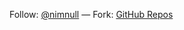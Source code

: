 <footer>
    <div class="row">
        <div class="span12">
            <p class="text-center">
                Follow: <a href="https://twitter.com/twitter">@nimnull</a> &mdash;
                Fork: <a href="https://github.com/nimnull">GitHub Repos</a>
            </p>
        </div>
    </div>
</footer>
